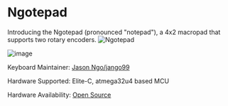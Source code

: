 # Ngotepad
Introducing the Ngotepad (pronounced "notepad"), a 4x2 macropad that supports two rotary encoders.
![Ngotepad](https://i.imgur.com/4iu1xp2.jpg)

![image](https://i.imgur.com/e06KURg.jpg)



Keyboard Maintainer: [Jason Ngo/jango99](https://github.com/jango99)

Hardware Supported: Elite-C, atmega32u4 based MCU

Hardware Availability: [Open Source](https://github.com/jango99/Ngotepad/tree/master/Gerbers)
